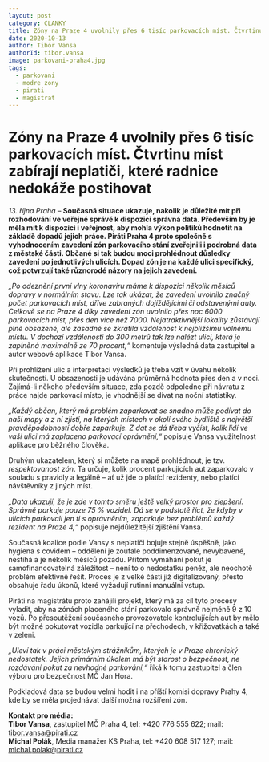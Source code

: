 ```yaml
---
layout: post
category: CLANKY
title: Zóny na Praze 4 uvolnily přes 6 tisíc parkovacích míst. Čtvrtinu míst zabírají neplatiči, které radnice nedokáže postihovat
date: 2020-10-13
author: Tibor Vansa
authorId: tibor.vansa
image: parkovani-praha4.jpg
tags: 
  - parkovani
  - modre zony
  - pirati
  - magistrat
---
```


# Zóny na Praze 4 uvolnily přes 6 tisíc parkovacích míst. Čtvrtinu míst zabírají neplatiči, které radnice nedokáže postihovat

*13. října Praha* – **Současná situace ukazuje, nakolik je důležité mít při rozhodování ve veřejné správě k dispozici správná data. Především by je měla mít k dispozici i veřejnost, aby mohla výkon politiků hodnotit na základě dopadů jejich práce. Piráti Praha 4 proto společně s vyhodnocením zavedení zón parkovacího stání zveřejnili i podrobná data z městské části. Občané si tak budou moci prohlédnout důsledky zavedení po jednotlivých ulicích. Dopad zón je na každé ulici specifický, což potvrzují také různorodé názory na jejich zavedení.**

*„Po odeznění první vlny koronaviru máme k dispozici několik měsíců dopravy v normálním stavu. Lze tak ukázat, že zavedení uvolnilo značný počet parkovacích míst, dříve zabraných dojíždějícími či odstavenými auty.  Celkově se na Praze 4 díky zavedení zón uvolnilo přes noc 6000 parkovacích míst, přes den více než 7000. Nejatraktivnější lokality zůstávají plně obsazené, ale zásadně se zkrátila vzdálenost k nejbližšímu volnému místu. V dochozí vzdálenosti do 300 metrů tak lze nalézt ulici, která je zaplněná maximálně ze 70 procent,“* komentuje výsledná data zastupitel a autor webové aplikace Tibor Vansa.

Při prohlížení ulic a interpretaci výsledků je třeba vzít v úvahu několik skutečností. U obsazenosti je udávána průměrná hodnota přes den a v noci. Zajímá-li někoho především situace, zda pozdě odpoledne při návratu z práce najde parkovací místo, je vhodnější se dívat na noční statistiky.

*„Každý občan, který má problém zaparkovat se snadno může podívat do naší mapy a z ní zjistí, na kterých místech v okolí svého bydliště s největší pravděpodobností dobře zaparkuje. Z dat se dá třeba vyčíst, kolik lidí ve vaší ulici má zaplaceno parkovací oprávnění,“* popisuje Vansa využitelnost aplikace pro běžného člověka.

Druhým ukazatelem, který si můžete na mapě prohlédnout, je tzv. *respektovanost zón*. Ta určuje, kolik procent parkujících aut zaparkovalo v souladu s pravidly a legálně – ať už jde o platící rezidenty, nebo platící návštěvníky z jiných míst.

*„Data ukazují, že je zde v tomto směru ještě velký prostor pro zlepšení. Správně parkuje pouze 75 % vozidel.  Dá se v podstatě říct, že kdyby v ulicích parkovali jen ti s oprávněním, zaparkuje bez problémů každý rezident na Praze 4,“* popisuje nejdůležitější zjištění Vansa.

Současná koalice podle Vansy s neplatiči bojuje stejně úspěšně, jako hygiena s covidem – oddělení je zoufale poddimenzované, nevybavené, nestíhá a je několik měsíců pozadu. Přitom vymáhání pokut je samofinancovatelná záležitost – není to o nedostatku peněz, ale neochotě problém efektivně řešit. Proces je z velké části již digitalizovaný, přesto obsahuje řadu úkonů, které vyžadují rutinní manuální vstup.

Piráti na magistrátu proto zahájili projekt, který má za cíl tyto procesy vyladit, aby na zónách placeného stání parkovalo správně nejméně 9 z 10 vozů. Po přesoutěžení současného provozovatele kontrolujících aut by mělo být možné pokutovat vozidla parkující na přechodech, v křižovatkách a také v zeleni.

*„Uleví tak v práci městským strážníkům, kterých je v Praze chronický nedostatek. Jejich  primárním úkolem má být starost o bezpečnost, ne rozdávání pokut za nevhodné parkování,“* říká k tomu zastupitel a člen výboru pro bezpečnost MČ Jan Hora.

Podkladová data se budou velmi hodit i na příští komisi dopravy Prahy 4, kde by se měla projednávat další možná rozšíření zón.

**Kontakt pro média:**<br>
**Tibor Vansa**, zastupitel MČ Praha 4, tel: +420 776 555 622; mail: tibor.vansa@pirati.cz<br>
**Michal Polák**, Media manažer KS Praha, tel: +420 608 517 127; mail: michal.polak@pirati.cz<br>
